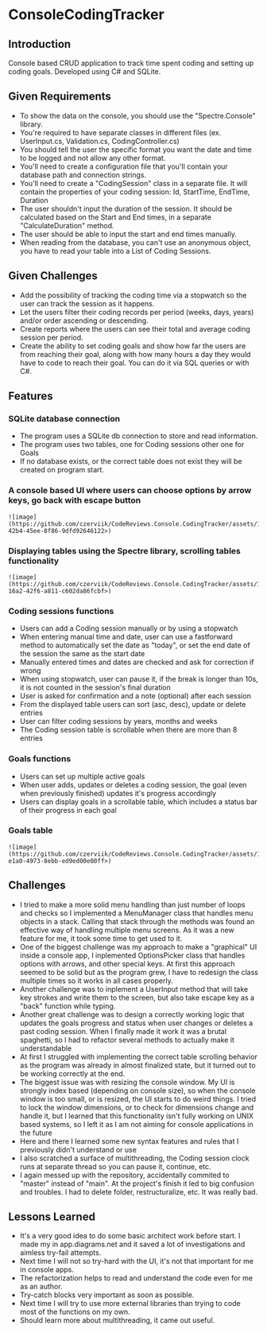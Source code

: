 
# ConsoleCodingTracker

## Introduction

Console based CRUD application to track time spent coding and setting up coding goals.
Developed using C# and SQLite.

## Given Requirements

* To show the data on the console, you should use the "Spectre.Console" library.
* You're required to have separate classes in different files (ex. UserInput.cs, Validation.cs, CodingController.cs)
* You should tell the user the specific format you want the date and time to be logged and not allow any other format.
* You'll need to create a configuration file that you'll contain your database path and connection strings.
* You'll need to create a "CodingSession" class in a separate file. It will contain the properties of your coding session: Id, StartTime, EndTime, Duration
* The user shouldn't input the duration of the session. It should be calculated based on the Start and End times, in a separate "CalculateDuration" method.
* The user should be able to input the start and end times manually.
* When reading from the database, you can't use an anonymous object, you have to read your table into a List of Coding Sessions.

## Given Challenges

* Add the possibility of tracking the coding time via a stopwatch so the user can track the session as it happens.
* Let the users filter their coding records per period (weeks, days, years) and/or order ascending or descending.
* Create reports where the users can see their total and average coding session per period.
* Create the ability to set coding goals and show how far the users are from reaching their goal, along with how many hours a day they would have to code to reach their goal. You can do it via SQL queries or with C#.

## Features

### SQLite database connection

* The program uses a SQLite db connection to store and read information.
* The program uses two tables, one for Coding sessions other one for Goals
* If no database exists, or the correct table does not exist they will be created on program start.

### A console based UI where users can choose options by arrow keys, go back with escape button

 	![image](https://github.com/czerviik/CodeReviews.Console.CodingTracker/assets/137193704/b7c90135-42b4-45ee-8f86-9dfd92646122>)

### Displaying tables using the Spectre library, scrolling tables functionality

	![image](https://github.com/czerviik/CodeReviews.Console.CodingTracker/assets/137193704/1cf462a4-16a2-42f6-a811-c602da86fcbf>)
  
### Coding sessions functions

* Users can add a Coding session manually or by using a stopwatch
* When entering manual time and date, user can use a fastforward method to automatically set the date as "today", or set the end date of the session the same as the start date
* Manually entered times and dates are checked and ask for correction if wrong 	
* When using stopwatch, user can pause it, if the break is longer than 10s, it is not counted in the session's final duration
* User is asked for confirmation and a note (optional) after each session
* From the displayed table users can sort (asc, desc), update or delete entries
* User can filter coding sessions by years, months and weeks
* The Coding session table is scrollable when there are more than 8 entries

### Goals functions

* Users can set up multiple active goals
* When user adds, updates or deletes a coding session, the goal (even when previously finished) updates it's progress accordingly
* Users can display goals in a scrollable table, which includes a status bar of their progress in each goal

### Goals table

	![image](https://github.com/czerviik/CodeReviews.Console.CodingTracker/assets/137193704/be58d5fc-e1a0-4973-8ebb-ed9ed00e00ff>)

## Challenges
	
* I tried to make a more solid menu handling than just number of loops and checks so I implemented a MenuManager class that handles menu objects in a stack. Calling that stack through the methods was found an effective way of handling multiple menu screens. As it was a new feature for me, it took some time to get used to it.
* One of the biggest challenge was my approach to make a "graphical" UI inside a console app, I inplemented OptionsPicker class that handles options with arrows, and other special keys. At first this approach seemed to be solid but as the program grew, I have to redesign the class multiple times so it works in all cases properly.
* Another challenge was to inplement a UserInput method that will take key strokes and write them to the screen, but also take escape key as a "back" function while typing.
* Another great challenge was to design a correctly working logic that updates the goals progress and status when user changes or deletes a past coding session. When I finally made it work it was a brutal spaghetti, so I had to refactor several methods to actually make it understandable
* At first I struggled with implementing the correct table scrolling behavior as the program was already in almost finalized state, but it turned out to be working correctly at the end.
* The biggest issue was with resizing the console window. My UI is strongly index based (depending on console size), so when the console window is too small, or is resized, the UI starts to do weird things. I tried to lock the window dimensions, or to check for dimensions change and handle it, but I learned that this functionality isn't fully working on UNIX based systems, so I left it as I am not aiming for console applications in the future
* Here and there I learned some new syntax features and rules that I previously didn't understand or use
* I also scratched a surface of multithreading, the Coding session clock runs at separate thread so you can pause it, continue, etc.
* I again messed up with the repository, accidentally commited to "master" instead of "main". At the project's finish it led to big confusion and troubles. I had to delete folder, restructuralize, etc. It was really bad. 

## Lessons Learned

* It's a very good idea to do some basic architect work before start. I made my in app.diagrams.net and it saved a lot of investigations and aimless try-fail attempts.
* Next time I will not so try-hard with the UI, it's not that important for me in console apps.
* The refactorization helps to read and understand the code even for me as an author.
* Try-catch blocks very important as soon as possible.
* Next time I will try to use more external libraries than trying to code most of the functions on my own.
* Should learn more about multithreading, it came out useful.